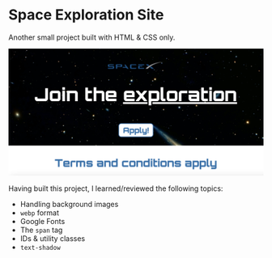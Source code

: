 # Space Exploration Site

Another small project built with HTML & CSS only.

![Screenshot of the finished Space Exploration Site project](./readme-screenshot-space-exploration-site.png)

Having built this project, I learned/reviewed the following topics:

- Handling background images
- `webp` format
- Google Fonts
- The `span` tag
- IDs & utility classes
- `text-shadow`
